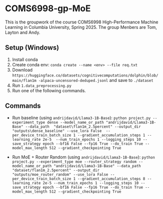 # COMS6998-gp-MoE
This is the groupwork of the course COMS6998 High-Performance Machine Learning in Columbia University, Spring 2025. The group Menbers are Tom, Layton and Andy.

## Setup (Windows)
1. Install conda
2. Create conda env: `conda create --name <env> --file req.txt`
3. Download `https://huggingface.co/datasets/cognitivecomputations/dolphin/blob/main/flan1m
 -alpaca-uncensored-deduped.jsonl` and save to `./dataset`
4. Run `1.data_preprocessing.py`
5. Run one of the following commands.

## Commands
- Run baseline (using `andrijdavid/Llama3-1B-Base`):
``
python project.py --experiment_type dense --model_name_or_path "andrijdavid/Llama3-1B-Base" --data_path 
"dataset\flan1m_2.5percent" --output_dir "outputs\dense_baseline" --use_lora False 
--per_device_train_batch_size 1 --gradient_accumulation_steps 1 --learning_rate 2e-5 
--num_train_epochs 1 --logging_steps 10 --save_strategy epoch --bf16 False --fp16 True --do_train True --model_max_length 512 --gradient_checkpointing True
``

- Run MoE + Router Random (using `andrijdavid/Llama3-1B-Base`):
``
 python project.py --experiment_type moe --router_strategy random --model_name_or_path "andrijdavid/Llama3-1B-Base" --data_path "dataset/flan1m_2.5percent" --output_dir "outputs/moe_router_random" --use_lora False --per_device_train_batch_size 1 --gradient_accumulation_steps 8 --learning_rate 2e-5 --num_train_epochs 1 --logging_steps 10 --save_strategy epoch --bf16 False --fp16 True --do_train True --model_max_length 512 --gradient_checkpointing True
``